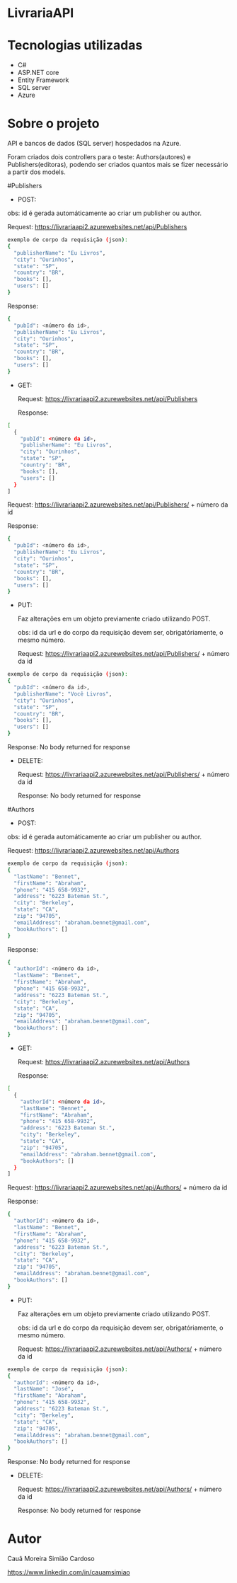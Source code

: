 # LivrariaAPI

# Tecnologias utilizadas

- C#
- ASP.NET core
- Entity Framework
- SQL server
- Azure

# Sobre o projeto

  API e bancos de dados (SQL server) hospedados na Azure.
  
  Foram criados dois controllers para o teste: Authors(autores) e Publishers(editoras), podendo ser criados quantos mais se fizer necessário a partir dos models.

#Publishers

- POST:

obs: id é gerada automáticamente ao criar um publisher ou author.

  Request: https://livrariaapi2.azurewebsites.net/api/Publishers

```bash
exemplo de corpo da requisição (json):  
{
  "publisherName": "Eu Livros",
  "city": "Ourinhos",
  "state": "SP",
  "country": "BR",
  "books": [],
  "users": []
}
```

  Response:
 
```bash
{
  "pubId": <número da id>,
  "publisherName": "Eu Livros",
  "city": "Ourinhos",
  "state": "SP",
  "country": "BR",
  "books": [],
  "users": []
}
```

- GET: 

  Request: https://livrariaapi2.azurewebsites.net/api/Publishers
  
  Response:
 
```bash
[
  {
    "pubId": <número da id>,
    "publisherName": "Eu Livros",
    "city": "Ourinhos",
    "state": "SP",
    "country": "BR",
    "books": [],
    "users": []
  }
]
```
  
  Request: https://livrariaapi2.azurewebsites.net/api/Publishers/ + número da id

  Response:
 
```bash
{
  "pubId": <número da id>,
  "publisherName": "Eu Livros",
  "city": "Ourinhos",
  "state": "SP",
  "country": "BR",
  "books": [],
  "users": []
}
```


- PUT:
  
  Faz alterações em um objeto previamente criado utilizando POST.
  
  obs: id da url e do corpo da requisição devem ser, obrigatóriamente, o mesmo número.
  
  Request: https://livrariaapi2.azurewebsites.net/api/Publishers/ + número da id

```bash
exemplo de corpo da requisição (json):
{
  "pubId": <número da id>,
  "publisherName": "Você Livros",
  "city": "Ourinhos",
  "state": "SP",
  "country": "BR",
  "books": [],
  "users": []
}
```
  
  Response: No body returned for response

- DELETE:

  Request: https://livrariaapi2.azurewebsites.net/api/Publishers/ + número da id

  Response: No body returned for response

#Authors

- POST:

obs: id é gerada automáticamente ao criar um publisher ou author.

  Request: https://livrariaapi2.azurewebsites.net/api/Authors

```bash
exemplo de corpo da requisição (json):  
{
  "lastName": "Bennet",
  "firstName": "Abraham",
  "phone": "415 658-9932",
  "address": "6223 Bateman St.",
  "city": "Berkeley",
  "state": "CA",
  "zip": "94705",
  "emailAddress": "abraham.bennet@gmail.com",
  "bookAuthors": []
}
```

  Response:
 
```bash
{
  "authorId": <número da id>,
  "lastName": "Bennet",
  "firstName": "Abraham",
  "phone": "415 658-9932",
  "address": "6223 Bateman St.",
  "city": "Berkeley",
  "state": "CA",
  "zip": "94705",
  "emailAddress": "abraham.bennet@gmail.com",
  "bookAuthors": []
}
```

- GET: 

  Request: https://livrariaapi2.azurewebsites.net/api/Authors
  
  Response:
 
```bash
[
  {
    "authorId": <número da id>,
    "lastName": "Bennet",
    "firstName": "Abraham",
    "phone": "415 658-9932",
    "address": "6223 Bateman St.",
    "city": "Berkeley",
    "state": "CA",
    "zip": "94705",
    "emailAddress": "abraham.bennet@gmail.com",
    "bookAuthors": []
  }
]
```
  
  Request: https://livrariaapi2.azurewebsites.net/api/Authors/ + número da id

  Response:
 
```bash
{
  "authorId": <número da id>,
  "lastName": "Bennet",
  "firstName": "Abraham",
  "phone": "415 658-9932",
  "address": "6223 Bateman St.",
  "city": "Berkeley",
  "state": "CA",
  "zip": "94705",
  "emailAddress": "abraham.bennet@gmail.com",
  "bookAuthors": []
}
```


- PUT:
  
  Faz alterações em um objeto previamente criado utilizando POST.
  
  obs: id da url e do corpo da requisição devem ser, obrigatóriamente, o mesmo número.
  
  Request: https://livrariaapi2.azurewebsites.net/api/Authors/ + número da id

```bash
exemplo de corpo da requisição (json):
{
  "authorId": <número da id>,
  "lastName": "José",
  "firstName": "Abraham",
  "phone": "415 658-9932",
  "address": "6223 Bateman St.",
  "city": "Berkeley",
  "state": "CA",
  "zip": "94705",
  "emailAddress": "abraham.bennet@gmail.com",
  "bookAuthors": []
}
```
  
  Response: No body returned for response

- DELETE:

  Request: https://livrariaapi2.azurewebsites.net/api/Authors/ + número da id

  Response: No body returned for response

# Autor

Cauã Moreira Simião Cardoso

https://www.linkedin.com/in/cauamsimiao
